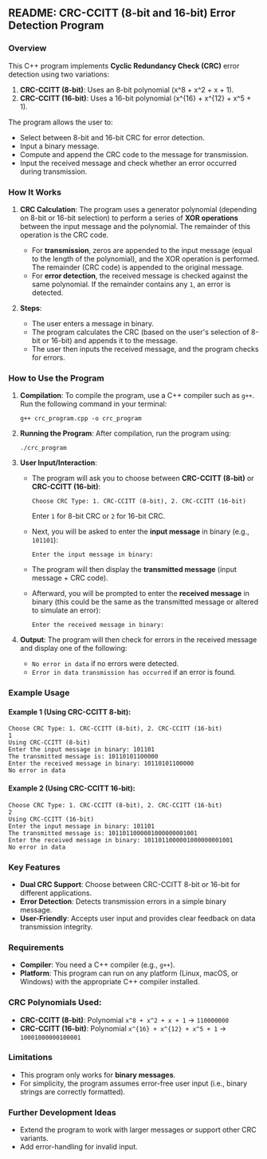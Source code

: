 ## README: CRC-CCITT (8-bit and 16-bit) Error Detection Program

### Overview

This C++ program implements **Cyclic Redundancy Check (CRC)** error detection using two variations:
1. **CRC-CCITT (8-bit)**: Uses an 8-bit polynomial \(x^8 + x^2 + x + 1\).
2. **CRC-CCITT (16-bit)**: Uses a 16-bit polynomial \(x^{16} + x^{12} + x^5 + 1\).

The program allows the user to:
- Select between 8-bit and 16-bit CRC for error detection.
- Input a binary message.
- Compute and append the CRC code to the message for transmission.
- Input the received message and check whether an error occurred during transmission.

### How It Works

1. **CRC Calculation**:
   The program uses a generator polynomial (depending on 8-bit or 16-bit selection) to perform a series of **XOR operations** between the input message and the polynomial. The remainder of this operation is the CRC code.
   
   - For **transmission**, zeros are appended to the input message (equal to the length of the polynomial), and the XOR operation is performed. The remainder (CRC code) is appended to the original message.
   - For **error detection**, the received message is checked against the same polynomial. If the remainder contains any `1`, an error is detected.

2. **Steps**:
   - The user enters a message in binary.
   - The program calculates the CRC (based on the user's selection of 8-bit or 16-bit) and appends it to the message.
   - The user then inputs the received message, and the program checks for errors.

### How to Use the Program

1. **Compilation**:
   To compile the program, use a C++ compiler such as `g++`. Run the following command in your terminal:
   ```
   g++ crc_program.cpp -o crc_program
   ```

2. **Running the Program**:
   After compilation, run the program using:
   ```
   ./crc_program
   ```

3. **User Input/Interaction**:
   - The program will ask you to choose between **CRC-CCITT (8-bit)** or **CRC-CCITT (16-bit)**:
     ```
     Choose CRC Type: 1. CRC-CCITT (8-bit), 2. CRC-CCITT (16-bit)
     ```
     Enter `1` for 8-bit CRC or `2` for 16-bit CRC.

   - Next, you will be asked to enter the **input message** in binary (e.g., `101101`):
     ```
     Enter the input message in binary:
     ```

   - The program will then display the **transmitted message** (input message + CRC code).

   - Afterward, you will be prompted to enter the **received message** in binary (this could be the same as the transmitted message or altered to simulate an error):
     ```
     Enter the received message in binary:
     ```

4. **Output**:
   The program will then check for errors in the received message and display one of the following:
   - `No error in data` if no errors were detected.
   - `Error in data transmission has occurred` if an error is found.

### Example Usage

#### Example 1 (Using CRC-CCITT 8-bit):
```
Choose CRC Type: 1. CRC-CCITT (8-bit), 2. CRC-CCITT (16-bit)
1
Using CRC-CCITT (8-bit)
Enter the input message in binary: 101101
The transmitted message is: 10110101100000
Enter the received message in binary: 10110101100000
No error in data
```

#### Example 2 (Using CRC-CCITT 16-bit):
```
Choose CRC Type: 1. CRC-CCITT (8-bit), 2. CRC-CCITT (16-bit)
2
Using CRC-CCITT (16-bit)
Enter the input message in binary: 101101
The transmitted message is: 1011011000001000000001001
Enter the received message in binary: 1011011000001000000001001
No error in data
```

### Key Features
- **Dual CRC Support**: Choose between CRC-CCITT 8-bit or 16-bit for different applications.
- **Error Detection**: Detects transmission errors in a simple binary message.
- **User-Friendly**: Accepts user input and provides clear feedback on data transmission integrity.

### Requirements
- **Compiler**: You need a C++ compiler (e.g., `g++`).
- **Platform**: This program can run on any platform (Linux, macOS, or Windows) with the appropriate C++ compiler installed.

### CRC Polynomials Used:
- **CRC-CCITT (8-bit)**: Polynomial `x^8 + x^2 + x + 1` → `110000000`
- **CRC-CCITT (16-bit)**: Polynomial `x^{16} + x^{12} + x^5 + 1` → `10001000000100001`

### Limitations
- This program only works for **binary messages**.
- For simplicity, the program assumes error-free user input (i.e., binary strings are correctly formatted).

### Further Development Ideas
- Extend the program to work with larger messages or support other CRC variants.
- Add error-handling for invalid input.
